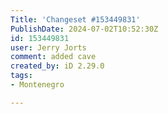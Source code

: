 ```yaml
---
Title: 'Changeset #153449831'
PublishDate: 2024-07-02T10:52:30Z
id: 153449831
user: Jerry Jorts
comment: added cave
created_by: iD 2.29.0
tags:
- Montenegro

---
```

